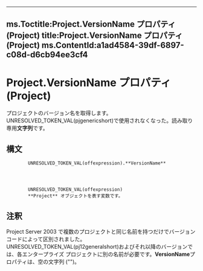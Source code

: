 

---
ms.Toctitle:Project.VersionName プロパティ (Project)
title:Project.VersionName プロパティ (Project)
ms.ContentId:a1ad4584-39df-6897-c08d-d6cb94ee3cf4
---
# Project.VersionName プロパティ (Project)




プロジェクトのバージョン名を取得します。UNRESOLVED_TOKEN_VAL(pjgenericshort)で使用されなくなった。読み取り専用**文字列**です。

## 構文

            UNRESOLVED_TOKEN_VAL(offexpression).**VersionName**




            UNRESOLVED_TOKEN_VAL(offexpression)
            **Project** オブジェクトを表す変数です。



## 注釈
Project Server 2003 で複数のプロジェクトと同じ名前を持つだけでバージョン コードによって区別されました。UNRESOLVED_TOKEN_VAL(pj12generalshort)およびそれ以降のバージョンでは、各エンタープライズ プロジェクトに別の名前が必要です。**VersionName**プロパティは、空の文字列 ("")。




